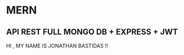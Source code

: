 # MERN
API REST FULL MONGO DB + EXPRESS + JWT
-----------------------------------------
HI ,  MY NAME IS JONATHAN BASTIDAS !!
